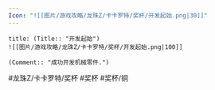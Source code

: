 ```yaml
---
Icon: "![[图片/游戏攻略/龙珠Z/卡卡罗特/奖杯/开发起始.png|30]]"
---
```

```ad-common-bronze-trophy
title: (Title:: "开发起始")
![[图片/游戏攻略/龙珠Z/卡卡罗特/奖杯/开发起始.png|100]]

(Comment:: "成功开发机械零件.")
```

#龙珠Z/卡卡罗特/奖杯 #奖杯 #奖杯/铜
